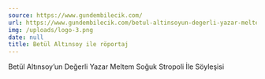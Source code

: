 ```yaml
---
source: https://www.gundembilecik.com/
url: https://www.gundembilecik.com/betul-altinsoyun-degerli-yazar-meltem-soguk-stropoli-ile-soylesisi/
img: /uploads/logo-3.png
date: null
title: Betül Altınsoy ile röportaj
---
```

Betül Altınsoy’un Değerli Yazar Meltem Soğuk Stropoli İle Söyleşisi
